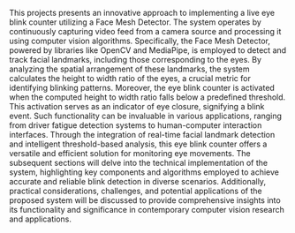 This projects presents an innovative approach to implementing a live eye blink counter utilizing a Face Mesh Detector. The system operates by continuously 
capturing video feed from a camera source and processing it using computer vision algorithms. Specifically, the Face Mesh Detector, powered by libraries 
like OpenCV and MediaPipe, is employed to detect and track facial landmarks, including those corresponding to the eyes. By analyzing the spatial arrangement 
of these landmarks, the system calculates the height to width ratio of the eyes, a crucial metric for identifying blinking patterns. Moreover, the eye blink 
counter is activated when the computed height to width ratio falls below a predefined threshold. This activation serves as an indicator of eye closure, signifying 
a blink event. Such functionality can be invaluable in various applications, ranging from driver fatigue detection systems to human-computer interaction interfaces.
Through the integration of real-time facial landmark detection and intelligent threshold-based analysis, this eye blink counter offers a versatile and efficient solution 
for monitoring eye movements. The subsequent sections will delve into the technical implementation of the system, highlighting key components and algorithms employed to 
achieve accurate and reliable blink detection in diverse scenarios. Additionally, practical considerations, challenges, and potential applications of the proposed system 
will be discussed to provide comprehensive insights into its functionality and significance in contemporary computer vision research and applications.
